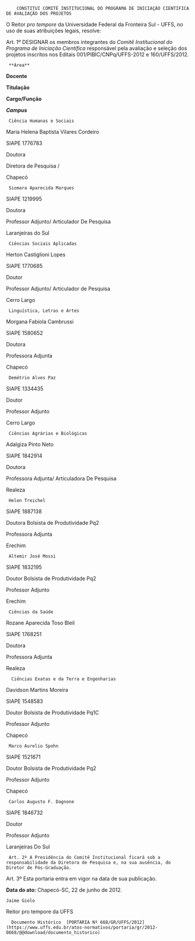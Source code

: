         CONSTITUI COMITÊ INSTITUCIONAL DO PROGRAMA DE INICIAÇÃO CIENTÍFICA DE AVALIAÇÃO DOS PROJETOS  

O Reitor *pro tempore* da Universidade Federal da Fronteira Sul - UFFS, no uso de suas atribuições legais, resolve:

 Art. 1º DESIGNAR os membros integrantes do *Comitê Institucional do Programa de Iniciação Científica* responsável pela avaliação e seleção dos projetos inscritos nos Editais 001/PIBIC/CNPq/UFFS-2012 e 160/UFFS/2012.

     **Área**

   **Docente**

   **Titulação**

   **Cargo/Função**

   ***Campus*** 

     Ciência Humanas e Sociais

   Maria Helena Baptista Vilares Cordeiro

 SIAPE 1776783

   Doutora

   Diretora de Pesquisa /

   Chapecó

     Siomara Aparecida Marques

 SIAPE 1219995

   Doutora

   Professor Adjunto/ Articulador De Pesquisa

   Laranjeiras do Sul

     Ciências Sociais Aplicadas

   Herton Castiglioni Lopes

 SIAPE 1770685

   Doutor

   Professor Adjunto/ Articulador de Pesquisa

   Cerro Largo

     Linguística, Letras e Artes

   Morgana Fabíola Cambrussi

 SIAPE 1580652

   Doutora

   Professora Adjunta

   Chapecó

     Demétrio Alves Paz

 SIAPE 1334435

   Doutor

   Professor Adjunto

   Cerro Largo

     Ciências Agrárias e Biológicas 

   Adalgiza Pinto Neto

 SIAPE 1842914

   Doutora

   Professora Adjunta/ Articuladora De Pesquisa 

   Realeza

     Helen Treichel

 SIAPE 1887138

   Doutora Bolsista de Produtividade Pq2

   Professora Adjunta

   Erechim

     Altemir José Mossi

 SIAPE 1832195

   Doutor Bolsista de Produtividade Pq2

   Professor Adjunto

   Erechim

     Ciências da Saúde

   Rozane Aparecida Toso Bleil

 SIAPE 1768251

   Doutora

   Professora Adjunta 

   Realeza

      Ciências Exatas e da Terra e Engenharias

   Davidson Martins Moreira

 SIAPE 1548583

   Doutor Bolsista de Produtividade Pq1C

   Professor Adjunto 

   Chapecó

     Marco Aurelio Spohn

 SIAPE 1521671

   Doutor Bolsista de Produtividade Pq2

   Professor Adjunto

   Chapecó

     Carlos Augusto F. Dagnone

 SIAPE 1846732

   Doutor

   Professor Adjunto

   Laranjeiras Do Sul

     Art. 2º A Presidência do Comitê Institucional ficará sob a responsabilidade da Diretora de Pesquisa e, na sua ausência, do Diretor de Pós-Graduação.

 Art. 3º Esta portaria entra em vigor na data de sua publicação.

  

   **Data do ato:** Chapecó-SC, 22 de junho de 2012.   
 

    Jaime Giolo   
 Reitor pro tempore da UFFS 

      Documento Histórico  [PORTARIA Nº 668/GR/UFFS/2012](https://www.uffs.edu.br/atos-normativos/portaria/gr/2012-0668/@@download/documento_historico)     
      